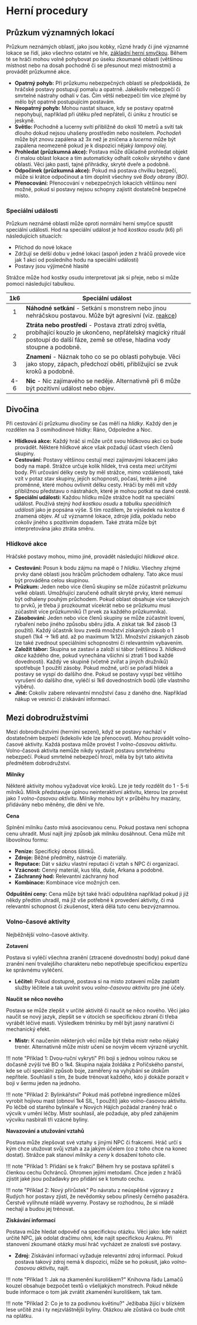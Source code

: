 # Herní procedury

## Průzkum významných lokací

Průzkum neznámých oblastí, jako jsou kobky, různé hrady či jiné významné lokace se řídí, jako všechno ostatní ve hře, [základní herní smyčkou](/Zakladni_pravidla/#hlavni-herni-smycka). Během té se hráči mohou volně pohybovat po úseku zkoumané oblasti (většinou místnost nebo na dosah pochodně či se přesunout mezi místnostmi) a provádět průzkumné akce. 

- **Opatrný pohyb:** Při průzkumu nebezpečných oblastí se předpokládá, že hráčské postavy postupují pomalu a opatrně. Jakékoliv nebezpečí či smrtelné nástrahy odhalí v čas. Čím větší nebezpečí tím více zřejmé by mělo být opatrně postupujícím postavám.
- **Neopatrný pohyb:** Mohou nastat situace, kdy se postavy opatrně nepohybují, například při útěku před nepřáteli, či úniku z hroutící se jeskyně.
- **Světlo:** Pochodně a lucerny svítí přibližně do okolí 10 metrů a svítí tak dlouho dokud nejsou uhašeny prostředím nebo nositelem. *Pochodeň* může být znovu zapálena až 3x než je zničena a *lucerna* může být zapálena neomezeně pokud je k dispozici nějaký *lampový olej*.
- **Prohledat (průzkumná akce):** Postava může důkladně prohledat objekt či malou oblast lokace a tím automaticky odhalit cokoliv skrytého v dané oblasti. Věci jako pasti, tajné přihrádky, skryté dveře a podobně.
- **Odpočinek (průzkumná akce):** Pokud má postava chvilku bezpečí, může si krátce odpočinout a tím doplnit všechny své *Body obrany (BO)*.
- **Přenocování:** Přenocování v nebezpečných lokacích většinou není možné, pokud si postavy nejsou schopny zajistit dostatečně bezpečné místo.

### Speciální události

Průzkum neznámé oblasti může oproti normální herní smyčce spustit speciální události. Hod na speciální událost je hod *kostkou osudu* (k6) při následujících situacích:

- Příchod do nové lokace
- Zdržují se delší dobu v jedné lokaci (aspoň jeden z hráčů provede více jak 1 akci od posledního hodu na speciální události)
- Postavy jsou výjimečně hlasité

Strážce může hod kostky osudu interpretovat jak si přeje, nebo si může pomoci následující tabulkou.

| 1k6  | Speciální událost                                            |
| :--: | ------------------------------------------------------------ |
|  1   | **Náhodné setkání** - Setkání s monstrem nebo jinou nehráčskou postavou. Může být agresivní (viz. [reakce](/Zakladni_pravidla/#reakce)) |
|  2   | **Ztráta nebo prostředí** - Postava ztratí zdroj světla, probíhající kouzlo je ukončeno, nepřátelský magický rituál postoupí do další fáze, země se otřese, hladina vody stoupne a podobně. |
|  3   | **Znamení** - Náznak toho co se po oblasti pohybuje. Věci jako stopy, zápach, předchozí oběti, přibližující se zvuk kroků a podobně. |
| 4-6  | **Nic** - Nic zajímavého se neděje. Alternativně při 6 může být pozitivní událost nebo objev. |

## Divočina

Při cestování či průzkumu divočiny se čas měří na *hlídky*. Každý den je rozdělen na 3 osmihodinové hlídky: Ráno, Odpoledne a Noc. 

- **Hlídková akce:** Každý hráč si může určit svou hlídkovou akci co bude provádět. Některé hlídkové akce však požadují účast všech členů skupiny.
- **Cestování:** Postavy většinou cestují mezi zajímavými lokacemi jako body na mapě. Strážce určuje kolik hlídek, trvá cesta mezi určitými body. Při určování délky cesty by měl strážce, mimo vzdálenosti, také vzít v potaz stav skupiny, jejích schopnosti, počasí, terén a jiné proměnné, které mohou ovlivnit délku cesty. Hráči by měli mít vždy přibližnou představu o nástrahách, které je mohou potkat na dané cestě.
- **Speciální události:** Každou hlídku může strážce hodit na speciální událost. Používá stejný *hod kostkou osudu* a *tabulku speciálních událostí* jako je popsána výše. S tím rozdílem, že výsledek na kostce *6* znamená objev. Ať už významné lokace, zdroje jídla, pokladu nebo cokoliv jiného s pozitivním dopadem. Také ztráta může být interpretována jako ztráta směru.

### Hlídkové akce

Hráčské postavy mohou, mimo jiné, provádět následující *hlídkové akce*.

- **Cestování:** Posun k bodu zájmu na mapě o *1 hlídku*. Všechny zřejmé prvky dané oblasti jsou hráčům průchodem odhaleny. Tato akce musí být prováděna celou skupinou.
- **Průzkum:** Jeden nebo více členů skupiny se může zúčastnit průzkumu velké oblasti. Umožňující zaručeně odhalit skryté prvky, které nemusí být odhaleny pouhým průchodem. Pokud oblast obsahuje více takových to prvků, je třeba ji prozkoumat vícekrát nebo se průzkumu musí zúčastnit více průzkumníků (1 prvek za každého průzkumníka).
- **Zásobování:** Jeden nebo více členů skupiny se může zúčastnit lovení, rybaření nebo jiného způsobu sběru jídla. A získat tak *1k4* zásob (3 použití). Každý účastník lovu zvedá množství získaných zásob o 1 stupeň (1k4 -> 1k6 atd. až po maximum 1k12). Množství získaných zásob lze také zvednout speciálními schopnostmi či relevantním vybavením.
- **Založit tábor:** Skupina se zastaví a založí si tábor (většinou 3. *hlídková akce* každého dne, pokud vynechána všichni si ztratí 1 bod každé dovednosti). Každý ve skupině (včetně zvířat a jiných družníků) spotřebuje 1 použití zásoby. Pokud možné, určí se pořadí hlídek a postavy se vyspí do dalšího dne. Pokud se postavy vyspí bez většího vyrušení do dalšího dne, vyléčí si *1k6* dovednostních bodů (dle vlastního výběru).
- **Jiné:** Cokoliv zabere relevantní množství času z daného dne. Například nákup ve vesnici či získávání informací.

## Mezi dobrodružstvími

Mezi dobrodružstvími (herními sezení), když se postavy nachází v dostatečném bezpečí (kdekoliv kde lze přenocovat). Mohou provádět volno-časové aktivity. Každá postava může provést *1 volno-časovou aktivitu*. Volno-časová aktivita nemůže nikdy vystavit postavu smrtelnému nebezpečí. Pokud smrtelné nebezpečí hrozí, měla by být tato aktivita předmětem dobrodružství.

**Milníky**

Některé aktivity mohou vyžadovat více kroků. Lze je tedy rozdělit do 1 - 5-ti milníků. Milník představuje úplnou neinteraktivní aktivitu, kterou lze provést jako *1 volno-časovou aktivitu*. Milníky mohou být v průběhu hry mazány, přidávány nebo měněny, dle dění ve hře.

**Cena**

Splnění milníku často mívá asociovanou cenu. Pokud postava není schopna cenu uhradit. Musí najít jiný způsob jak milníku dosáhnout. Cena může mít libovolnou formu:

- **Peníze:** Specifický obnos šilinků.
- **Zdroje:** Běžné předměty, nástroje či materiály.
- **Reputace:** Dát v sázku vlastní reputaci či vztah s NPC či organizací.
- **Vzácnost:** Cenný materiál, kus těla, duše, Arkana a podobně.
- **Záchranný hod:** Relevantní záchranný hod
- **Kombinace:** Kombinace více možných cen.

**Odpuštění ceny:** Cena může být také hráči odpuštěna například pokud ji již někdy předtím uhradil, má již vše potřebné k provedení aktivity, či má relevantní schopnost či zkušenost, která dělá tuto cenu bezvýznamnou.

### Volno-časové aktivity

Nejběžnější volno-časové aktivity.

**Zotavení**

Postava si vyléčí všechna zranění (ztracené dovednostní body) pokud dané zranění není trvalejšího charakteru nebo nepotřebuje specifickou expertízu ke správnému vyléčení.

- **Léčitel:** Pokud dostupné, postava si na místo zotavení může zaplatit služby léčitele a tak uvolnit svou *volno-časovou aktivitu* pro jiné účely.

**Naučit se něco nového**

Postava se může zlepšit v určité aktivitě či naučit se něco nového. Věci jako naučit se nový jazyk, zlepšit se v útocích se specifickou zbraní či třeba vyrábět léčivé masti. Výsledkem tréninku by měl být jasný narativní či mechanický efekt.

- **Mistr:** K naučením některých věcí může být třeba mistr nebo nějaký trenér. Alternativně může mistr učení se novým věcem výrazně urychlit.

!!! note "Příklad 1: Dvou-ruční vykrytí"
    Při boji s jednou volnou rukou se dočasně zvýší tvé BO o 1k4. Skupina najala žoldáka z Poříčského panství, kde se učí speciální způsob boje, zaměřený na vyhýbání se útokům nepřítele. Souhlasil s tím, že bude trénovat každého, kdo ji dokáže porazit v boji v šermu jeden na jednoho.

!!! note "Příklad 2: Bylinkářství"
    Pokud máš potřebné ingredience můžeš vyrobit hojivou mast (obnoví  1k4 SIL, 1 použití) jako volno-časovou aktivitu. Po léčbě od starého bylinkáře v Nových Hájích požádal zraněný hráč o výcvik v umění léčby. Mistr souhlasil, ale požaduje, aby před zahájením výcviku nasbírali tři vzácné byliny.

**Navazování a utužování vztahů**

Postava může zlepšovat své vztahy s jinými NPC či frakcemi. Hráč určí s kým chce utužovat svůj vztah a za jakým účelem (co z toho chce na konec dostat). Strážce pak stanoví *milníky* a *ceny* k dosažení tohoto cíle.

!!! note "Příklad 1: Přidání se k frakci"
    Během hry se postava spřátelí s členkou cechu Ochránců. Ohromen jejími metodami. Chce jeden z hráčů zjistit jaké jsou požadavky pro přidání se k tomuto cechu.

!!! note "Příklad 2: Nový přírůstek"
    Po návratu z neúspěšné výpravy z Rudých hor postavy zjistí, že nevědomky  sebou přinesly černého pasažéra. Čerstvě vylíhnuté mládě wyverny. Postavy se rozhodnou, že si mládě nechají a budou jej trénovat.

**Získávání informací**

Postava může hledat odpověď na specifickou otázku. Věci jako: kde nalézt určité NPC, jak odolat dračímu ohni, kde najít specifickou Araknu. Při stanovení zkoumané otázky musí hráč vycházet ze znalostí své postavy.

-  **Zdroj:** Získávání informací vyžaduje relevantní zdroj informací. Pokud postava takový zdroj nemá k dispozici, může se ho pokusit, jako *volno-časovou aktivitu*, najít. 

!!! note "Příklad 1: Jak na zkamenění kuroliškem?"
    Knihovna řádu Lamačů kouzel obsahuje bezpočet textů o všelijakých monstrech. Pokud někde bude informace o tom jak zvrátit zkamenění kuroliškem, tak tam.

!!! note "Příklad 2: Co je to za podivnou květinu?"
    Ježibaba žijící v blízkém lese určitě zná i ty nejzvláštnější byliny. Otázkou ale zůstává co bude chtít na oplátku.
